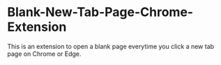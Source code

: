 # Blank-New-Tab-Page-Chrome-Extension

This is an extension to open a blank page everytime you click a new tab page on Chrome or Edge. 
